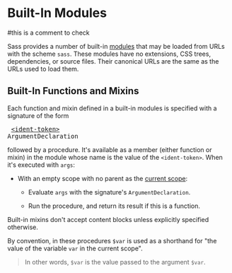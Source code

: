 # Built-In Modules

#this is a comment to check

Sass provides a number of built-in [modules] that may be loaded from URLs with
the scheme `sass`. These modules have no extensions, CSS trees, dependencies, or
source files. Their canonical URLs are the same as the URLs used to load them.

[modules]: modules.md#module

## Built-In Functions and Mixins

Each function and mixin defined in a built-in modules is specified with a
signature of the form

<x><pre>
[\<ident-token>] ArgumentDeclaration
</pre></x>

[\<ident-token>]: https://drafts.csswg.org/css-syntax-3/#ident-token-diagram

followed by a procedure. It's available as a member (either function or mixin)
in the module whose name is the value of the `<ident-token>`. When it's executed
with `args`:

* With an empty scope with no parent as the [current scope]:

  [current scope]: spec.md#scope

  * Evaluate `args` with the signature's `ArgumentDeclaration`.

  * Run the procedure, and return its result if this is a function.

Built-in mixins don't accept content blocks unless explicitly specified
otherwise.

By convention, in these procedures `$var` is used as a shorthand for "the value
of the variable `var` in the current scope".

> In other words, `$var` is the value passed to the argument `$var`.
